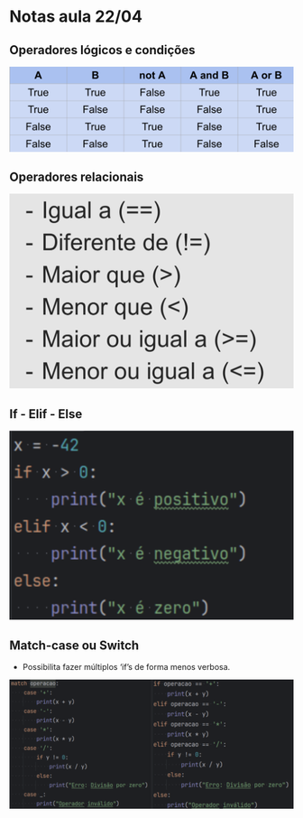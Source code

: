 # Notas aula 22/04
 ## Operadores lógicos e condições
  ![alt text](image.png)
 ## Operadores relacionais
  ![alt text](image-1.png)
 ## If - Elif - Else
  ![alt text](image-2.png)
## Match-case ou Switch
 - Possibilita fazer múltiplos ‘if’s de forma menos verbosa.

 ![alt text](image-3.png)
 


